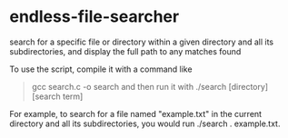 # endless-file-searcher
search for a specific file or directory within a given directory and all its subdirectories, and display the full path to any matches found

To use the script, compile it with a command like 
>gcc search.c -o search 
and then run it with 
>./search [directory] [search term] 

For example, to search for a file named "example.txt" in the current directory and all its subdirectories, you would run ./search . example.txt.
